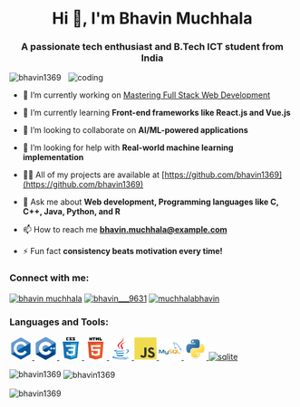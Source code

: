 <h1 align="center">Hi 👋, I'm Bhavin Muchhala</h1>
<h3 align="center">A passionate tech enthusiast and B.Tech ICT student from India</h3>
<img align="right" alt="coding" width="400" src="https://camo.githubusercontent.com/2366b34bb903c09617990fb5fff4622f3e941349e846ddb7e73df872a9d21233/68747470733a2f2f63646e2e6472696262626c652e636f6d2f75736572732f3733303730332f73637265656e73686f74732f363538313234332f6176656e746f2e676966">

<p align="left"> <img src="https://komarev.com/ghpvc/?username=bhavin1369&label=Profile%20views&color=0e75b6&style=flat" alt="bhavin1369" /> </p>

- 🔭 I’m currently working on [Mastering Full Stack Web Development](https://github.com/Shivambhatt2305/-E-commerce-Website.git)

- 🌱 I’m currently learning **Front-end frameworks like React.js and Vue.js**

- 👯 I’m looking to collaborate on **AI/ML-powered applications**

- 🤝 I’m looking for help with **Real-world machine learning implementation**

- 👨‍💻 All of my projects are available at [https://github.com/bhavin1369](https://github.com/bhavin1369)

- 💬 Ask me about **Web development, Programming languages like C, C++, Java, Python, and R**

- 📫 How to reach me **bhavin.muchhala@example.com**

- ⚡ Fun fact **consistency beats motivation every time!**

<h3 align="left">Connect with me:</h3>
<p align="left">
<a href="https://linkedin.com/in/bhavin muchhala" target="blank"><img align="center" src="https://raw.githubusercontent.com/rahuldkjain/github-profile-readme-generator/master/src/images/icons/Social/linked-in-alt.svg" alt="bhavin muchhala" height="30" width="40" /></a>
<a href="https://instagram.com/bhavin___9631" target="blank"><img align="center" src="https://raw.githubusercontent.com/rahuldkjain/github-profile-readme-generator/master/src/images/icons/Social/instagram.svg" alt="bhavin___9631" height="30" width="40" /></a>
<a href="https://www.leetcode.com/muchhalabhavin" target="blank"><img align="center" src="https://raw.githubusercontent.com/rahuldkjain/github-profile-readme-generator/master/src/images/icons/Social/leet-code.svg" alt="muchhalabhavin" height="30" width="40" /></a>
</p>

<h3 align="left">Languages and Tools:</h3>
<p align="left"> <a href="https://www.cprogramming.com/" target="_blank" rel="noreferrer"> <img src="https://raw.githubusercontent.com/devicons/devicon/master/icons/c/c-original.svg" alt="c" width="40" height="40"/> </a> <a href="https://www.w3schools.com/cpp/" target="_blank" rel="noreferrer"> <img src="https://raw.githubusercontent.com/devicons/devicon/master/icons/cplusplus/cplusplus-original.svg" alt="cplusplus" width="40" height="40"/> </a> <a href="https://www.w3schools.com/css/" target="_blank" rel="noreferrer"> <img src="https://raw.githubusercontent.com/devicons/devicon/master/icons/css3/css3-original-wordmark.svg" alt="css3" width="40" height="40"/> </a> <a href="https://www.w3.org/html/" target="_blank" rel="noreferrer"> <img src="https://raw.githubusercontent.com/devicons/devicon/master/icons/html5/html5-original-wordmark.svg" alt="html5" width="40" height="40"/> </a> <a href="https://www.java.com" target="_blank" rel="noreferrer"> <img src="https://raw.githubusercontent.com/devicons/devicon/master/icons/java/java-original.svg" alt="java" width="40" height="40"/> </a> <a href="https://developer.mozilla.org/en-US/docs/Web/JavaScript" target="_blank" rel="noreferrer"> <img src="https://raw.githubusercontent.com/devicons/devicon/master/icons/javascript/javascript-original.svg" alt="javascript" width="40" height="40"/> </a> <a href="https://www.mysql.com/" target="_blank" rel="noreferrer"> <img src="https://raw.githubusercontent.com/devicons/devicon/master/icons/mysql/mysql-original-wordmark.svg" alt="mysql" width="40" height="40"/> </a> <a href="https://www.python.org" target="_blank" rel="noreferrer"> <img src="https://raw.githubusercontent.com/devicons/devicon/master/icons/python/python-original.svg" alt="python" width="40" height="40"/> </a> <a href="https://www.sqlite.org/" target="_blank" rel="noreferrer"> <img src="https://www.vectorlogo.zone/logos/sqlite/sqlite-icon.svg" alt="sqlite" width="40" height="40"/> </a> </p>

<p><img align="left" src="https://github-readme-stats.vercel.app/api/top-langs?username=bhavin1369&show_icons=true&locale=en&layout=compact" alt="bhavin1369" /></p>

<p>&nbsp;<img align="center" src="https://github-readme-stats.vercel.app/api?username=bhavin1369&show_icons=true&locale=en" alt="bhavin1369" /></p>

<p><img align="center" src="https://github-readme-streak-stats.herokuapp.com/?user=bhavin1369&" alt="bhavin1369" /></p>
